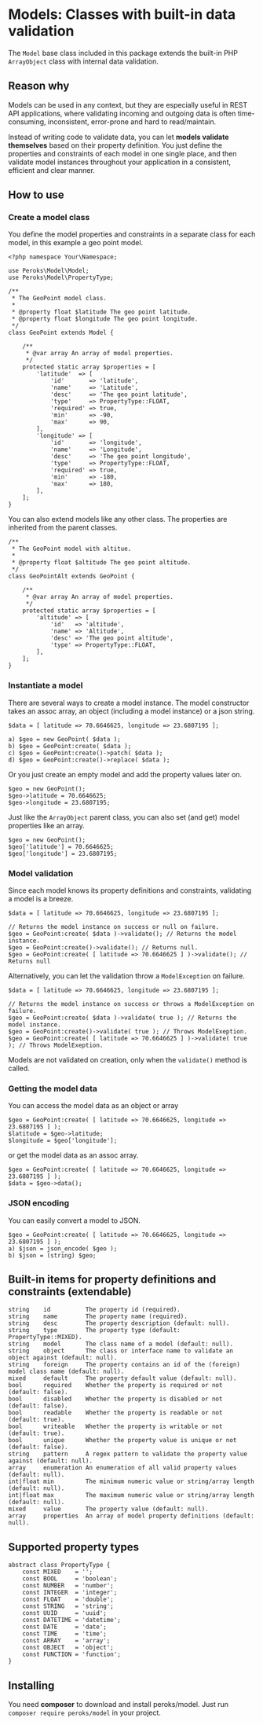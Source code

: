 # Models: Classes with built-in data validation

The `Model` base class included in this package extends the built-in
PHP `ArrayObject` class with internal data validation.

## Reason why

Models can be used in any context, but they are especially useful in REST API
applications, where validating incoming and outgoing data is often
time-consuming, inconsistent, error-prone and hard to read/maintain.

Instead of writing code to validate data, you can let **models validate
themselves** based on their property definition. You just define the properties
and constraints of each model in one single place, and then validate model
instances throughout your application in a consistent, efficient and clear
manner.

## How to use

### Create a model class

You define the model properties and constraints in a separate class for each
model, in this example a geo point model.

    <?php namespace Your\Namespace;
    
    use Peroks\Model\Model;
    use Peroks\Model\PropertyType;
    
    /**
     * The GeoPoint model class.
     *
     * @property float $latitude The geo point latitude.
     * @property float $longitude The geo point longitude.
     */
    class GeoPoint extends Model {
    
        /**
         * @var array An array of model properties.
         */
        protected static array $properties = [
            'latitude'  => [
                'id'       => 'latitude',
                'name'     => 'Latitude',
                'desc'     => 'The geo point latitude',
                'type'     => PropertyType::FLOAT,
                'required' => true,
                'min'      => -90,
                'max'      => 90,
            ],
            'longitude' => [
                'id'       => 'longitude',
                'name'     => 'Longitude',
                'desc'     => 'The geo point longitude',
                'type'     => PropertyType::FLOAT,
                'required' => true,
                'min'      => -180,
                'max'      => 180,
            ],
        ];
    }

You can also extend models like any other class. The properties are inherited
from the parent classes.

    /**
     * The GeoPoint model with altitue.
     * 
     * @property float $altitude The geo point altitude.
     */
    class GeoPointAlt extends GeoPoint {
        
        /**
         * @var array An array of model properties.
         */
        protected static array $properties = [
            'altitude' => [
                'id'   => 'altitude',
                'name' => 'Altitude',
                'desc' => 'The geo point altitude',
                'type' => PropertyType::FLOAT,
            ],
        ];
    }

### Instantiate a model

There are several ways to create a model instance. The model constructor takes
an assoc array, an object (including a model instance) or a json string.

    $data = [ latitude => 70.6646625, longitude => 23.6807195 ];
    
    a) $geo = new GeoPoint( $data );
    b) $geo = GeoPoint:create( $data );
    c) $geo = GeoPoint:create()->patch( $data );
    d) $geo = GeoPoint:create()->replace( $data );

Or you just create an empty model and add the property values later on.

    $geo = new GeoPoint();
    $geo->latitude = 70.6646625;
    $geo->longitude = 23.6807195;

Just like the `ArrayObject` parent class, you can also set (and get) model
properties like an array.

    $geo = new GeoPoint();
    $geo['latitude'] = 70.6646625;
    $geo['longitude'] = 23.6807195;

### Model validation

Since each model knows its property definitions and constraints, validating
a model is a breeze.

    $data = [ latitude => 70.6646625, longitude => 23.6807195 ];
    
    // Returns the model instance on success or null on failure.
    $geo = GeoPoint:create( $data )->validate(); // Returns the model instance.
    $geo = GeoPoint:create()->validate(); // Returns null.
    $geo = GeoPoint:create( [ latitude => 70.6646625 ] )->validate(); // Returns null

Alternatively, you can let the validation throw a `ModelException` on failure.

    $data = [ latitude => 70.6646625, longitude => 23.6807195 ];
    
    // Returns the model instance on success or throws a ModelException on failure.
    $geo = GeoPoint:create( $data )->validate( true ); // Returns the model instance.
    $geo = GeoPoint:create()->validate( true ); // Throws ModelExeption.
    $geo = GeoPoint:create( [ latitude => 70.6646625 ] )->validate( true ); // Throws ModelExeption.

Models are not validated on creation, only when the `validate()` method is called.

### Getting the model data

You can access the model data as an object or array

    $geo = GeoPoint:create( [ latitude => 70.6646625, longitude => 23.6807195 ] );
    $latitude = $geo->latitude;
    $longitude = $geo['longitude'];

or get the model data as an assoc array.

    $geo = GeoPoint:create( [ latitude => 70.6646625, longitude => 23.6807195 ] );
    $data = $geo->data();

### JSON encoding

You can easily convert a model to JSON.

    $geo = GeoPoint:create( [ latitude => 70.6646625, longitude => 23.6807195 ] );
    a) $json = json_encode( $geo );
    b) $json = (string) $geo;

## Built-in items for property definitions and constraints (extendable)

    string    id          The property id (required).
    string    name        The property name (required).
    string    desc        The property description (default: null).
    string    type        The property type (default: PropertyType::MIXED).
    string    model       The class name of a model (default: null).
    string    object      The class or interface name to validate an object against (default: null).
    string    foreign     The property contains an id of the (foreign) model class name (default: null).
    mixed     default     The property default value (default: null).
    bool      required    Whether the property is required or not (default: false).
    bool      disabled    Whether the property is disabled or not (default: false).
    bool      readable    Whether the property is readable or not (default: true).
    bool      writeable   Whether the property is writable or not (default: true).
    bool      unique      Whether the property value is unique or not (default: false).
    string    pattern     A regex pattern to validate the property value against (default: null).
    array     enumeration An enumeration of all valid property values (default: null).
    int|float min         The minimum numeric value or string/array length (default: null).
    int|float max         The maximum numeric value or string/array length (default: null).
    mixed     value       The property value (default: null).
    array     properties  An array of model property definitions (default: null).

## Supported property types

    abstract class PropertyType {
        const MIXED    = '';
        const BOOL     = 'boolean';
        const NUMBER   = 'number';
        const INTEGER  = 'integer';
        const FLOAT    = 'double';
        const STRING   = 'string';
        const UUID     = 'uuid';
        const DATETIME = 'datetime';
        const DATE     = 'date';
        const TIME     = 'time';
        const ARRAY    = 'array';
        const OBJECT   = 'object';
        const FUNCTION = 'function';
    }


## Installing

You need **composer** to download and install peroks/model.
Just run `composer require peroks/model` in your project.
